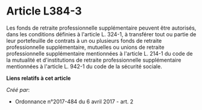 # Article L384-3

Les fonds de retraite professionnelle supplémentaire peuvent être autorisés, dans les conditions définies à l'article L.
324-1, à transférer tout ou partie de leur portefeuille de contrats à un ou plusieurs fonds de retraite professionnelle
supplémentaire, mutuelles ou unions de retraite professionnelle supplémentaire mentionnées à l'article L. 214-1 du code de la
mutualité et d'institutions de retraite professionnelle supplémentaire mentionnées à l'article L. 942-1 du code de la
sécurité sociale.

**Liens relatifs à cet article**

_Créé par_:

  - Ordonnance n°2017-484 du 6 avril 2017 - art. 2
